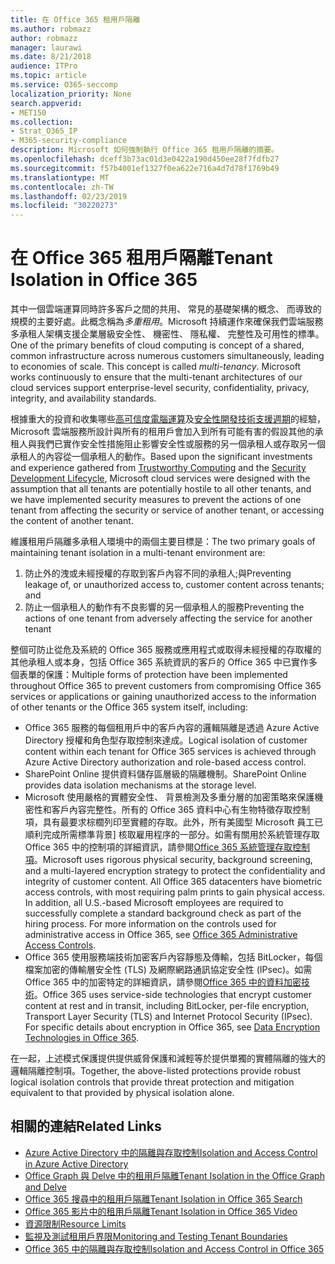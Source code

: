 ```yaml
---
title: 在 Office 365 租用戶隔離
ms.author: robmazz
author: robmazz
manager: laurawi
ms.date: 8/21/2018
audience: ITPro
ms.topic: article
ms.service: O365-seccomp
localization_priority: None
search.appverid:
- MET150
ms.collection:
- Strat_O365_IP
- M365-security-compliance
description: Microsoft 如何強制執行 Office 365 租用戶隔離的摘要。
ms.openlocfilehash: dceff3b73ac01d3e0422a190d450ee28f7fdfb27
ms.sourcegitcommit: f57b4001ef1327f0ea622e716a4d7d78f1769b49
ms.translationtype: MT
ms.contentlocale: zh-TW
ms.lasthandoff: 02/23/2019
ms.locfileid: "30220273"
---
```

# <a name="tenant-isolation-in-office-365"></a><span data-ttu-id="77e03-103">在 Office 365 租用戶隔離</span><span class="sxs-lookup"><span data-stu-id="77e03-103">Tenant Isolation in Office 365</span></span>

<span data-ttu-id="77e03-p101">其中一個雲端運算同時許多客戶之間的共用、 常見的基礎架構的概念、 而導致的規模的主要好處。此概念稱為*多重租用*。Microsoft 持續運作來確保我們雲端服務多承租人架構支援企業層級安全性、 機密性、 隱私權、 完整性及可用性的標準。</span><span class="sxs-lookup"><span data-stu-id="77e03-p101">One of the primary benefits of cloud computing is concept of a shared, common infrastructure across numerous customers simultaneously, leading to economies of scale. This concept is called *multi-tenancy*. Microsoft works continuously to ensure that the multi-tenant architectures of our cloud services support enterprise-level security, confidentiality, privacy, integrity, and availability standards.</span></span>

<span data-ttu-id="77e03-107">根據重大的投資和收集哪些[高可信度電腦運算](https://www.microsoft.com/en-us/twc/default.aspx)及[安全性開發技術支援週期](http://www.microsoft.com/security/sdl/default.aspx)的經驗，Microsoft 雲端服務所設計與所有的租用戶會加入到所有可能有害的假設其他的承租人與我們已實作安全性措施阻止影響安全性或服務的另一個承租人或存取另一個承租人的內容從一個承租人的動作。</span><span class="sxs-lookup"><span data-stu-id="77e03-107">Based upon the significant investments and experience gathered from [Trustworthy Computing](https://www.microsoft.com/en-us/twc/default.aspx) and the [Security Development Lifecycle](http://www.microsoft.com/security/sdl/default.aspx), Microsoft cloud services were designed with the assumption that all tenants are potentially hostile to all other tenants, and we have implemented security measures to prevent the actions of one tenant from affecting the security or service of another tenant, or accessing the content of another tenant.</span></span>

<span data-ttu-id="77e03-108">維護租用戶隔離多承租人環境中的兩個主要目標是：</span><span class="sxs-lookup"><span data-stu-id="77e03-108">The two primary goals of maintaining tenant isolation in a multi-tenant environment are:</span></span>
1.  <span data-ttu-id="77e03-109">防止外的洩或未經授權的存取到客戶內容不同的承租人;與</span><span class="sxs-lookup"><span data-stu-id="77e03-109">Preventing leakage of, or unauthorized access to, customer content across tenants; and</span></span>
2.  <span data-ttu-id="77e03-110">防止一個承租人的動作有不良影響的另一個承租人的服務</span><span class="sxs-lookup"><span data-stu-id="77e03-110">Preventing the actions of one tenant from adversely affecting the service for another tenant</span></span>

<span data-ttu-id="77e03-111">整個可防止從危及系統的 Office 365 服務或應用程式或取得未經授權的存取權的其他承租人或本身，包括 Office 365 系統資訊的客戶的 Office 365 中已實作多個表單的保護：</span><span class="sxs-lookup"><span data-stu-id="77e03-111">Multiple forms of protection have been implemented throughout Office 365 to prevent customers from compromising Office 365 services or applications or gaining unauthorized access to the information of other tenants or the Office 365 system itself, including:</span></span>
- <span data-ttu-id="77e03-112">Office 365 服務的每個租用戶中的客戶內容的邏輯隔離是透過 Azure Active Directory 授權和角色型存取控制來達成。</span><span class="sxs-lookup"><span data-stu-id="77e03-112">Logical isolation of customer content within each tenant for Office 365 services is achieved through Azure Active Directory authorization and role-based access control.</span></span>
- <span data-ttu-id="77e03-113">SharePoint Online 提供資料儲存區層級的隔離機制。</span><span class="sxs-lookup"><span data-stu-id="77e03-113">SharePoint Online provides data isolation mechanisms at the storage level.</span></span>
- <span data-ttu-id="77e03-p102">Microsoft 使用嚴格的實體安全性、 背景檢測及多重分層的加密策略來保護機密性和客戶內容完整性。所有的 Office 365 資料中心有生物特徵存取控制項，具有最要求棕櫚列印至實體的存取。此外，所有美國型 Microsoft 員工已順利完成所需標準背景] 核取雇用程序的一部分。如需有關用於系統管理存取 Office 365 中的控制項的詳細資訊，請參閱[Office 365 系統管理存取控制項](office-365-administrative-access-controls-overview.md)。</span><span class="sxs-lookup"><span data-stu-id="77e03-p102">Microsoft uses rigorous physical security, background screening, and a multi-layered encryption strategy to protect the confidentiality and integrity of customer content. All Office 365 datacenters have biometric access controls, with most requiring palm prints to gain physical access. In addition, all U.S.-based Microsoft employees are required to successfully complete a standard background check as part of the hiring process. For more information on the controls used for administrative access in Office 365, see [Office 365 Administrative Access Controls](office-365-administrative-access-controls-overview.md).</span></span>
- <span data-ttu-id="77e03-p103">Office 365 使用服務端技術加密客戶內容靜態及傳輸，包括 BitLocker，每個檔案加密的傳輸層安全性 (TLS) 及網際網路通訊協定安全性 (IPsec)。如需 Office 365 中的加密特定的詳細資訊，請參閱[Office 365 中的資料加密技術](office-365-encryption-in-the-microsoft-cloud-overview.md)。</span><span class="sxs-lookup"><span data-stu-id="77e03-p103">Office 365 uses service-side technologies that encrypt customer content at rest and in transit, including BitLocker, per-file encryption, Transport Layer Security (TLS) and Internet Protocol Security (IPsec). For specific details about encryption in Office 365, see [Data Encryption Technologies in Office 365](office-365-encryption-in-the-microsoft-cloud-overview.md).</span></span>

<span data-ttu-id="77e03-120">在一起，上述模式保護提供提供威脅保護和減輕等於提供單獨的實體隔離的強大的邏輯隔離控制項。</span><span class="sxs-lookup"><span data-stu-id="77e03-120">Together, the above-listed protections provide robust logical isolation controls that provide threat protection and mitigation equivalent to that provided by physical isolation alone.</span></span>

## <a name="related-links"></a><span data-ttu-id="77e03-121">相關的連結</span><span class="sxs-lookup"><span data-stu-id="77e03-121">Related Links</span></span>
- [<span data-ttu-id="77e03-122">Azure Active Directory 中的隔離與存取控制</span><span class="sxs-lookup"><span data-stu-id="77e03-122">Isolation and Access Control in Azure Active Directory</span></span>](office-365-isolation-in-azure-active-directory.md)
- [<span data-ttu-id="77e03-123">Office Graph 與 Delve 中的租用戶隔離</span><span class="sxs-lookup"><span data-stu-id="77e03-123">Tenant Isolation in the Office Graph and Delve</span></span>](office-365-isolation-in-graph-and-delve.md)
- [<span data-ttu-id="77e03-124">Office 365 搜尋中的租用戶隔離</span><span class="sxs-lookup"><span data-stu-id="77e03-124">Tenant Isolation in Office 365 Search</span></span>](office-365-isolation-in-office-365-search.md)
- [<span data-ttu-id="77e03-125">Office 365 影片中的租用戶隔離</span><span class="sxs-lookup"><span data-stu-id="77e03-125">Tenant Isolation in Office 365 Video</span></span>](office-365-isolation-in-office-365-video.md)
- [<span data-ttu-id="77e03-126">資源限制</span><span class="sxs-lookup"><span data-stu-id="77e03-126">Resource Limits</span></span>](office-365-resource-limits.md)
- [<span data-ttu-id="77e03-127">監視及測試租用戶界限</span><span class="sxs-lookup"><span data-stu-id="77e03-127">Monitoring and Testing Tenant Boundaries</span></span>](office-365-monitoring-and-testing.md)
- [<span data-ttu-id="77e03-128">Office 365 中的隔離與存取控制</span><span class="sxs-lookup"><span data-stu-id="77e03-128">Isolation and Access Control in Office 365</span></span>](office-365-isolation-in-office-365.md)